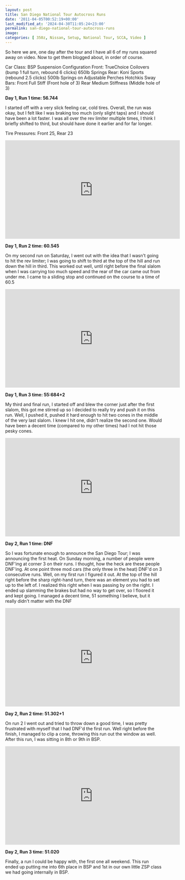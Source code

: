 ```yaml
---
layout: post
title: San Diego National Tour Autocross Runs
date: '2011-04-05T00:52:19+00:00'
last_modified_at: '2024-04-30T11:05:24+23:00'
permalink: san-diego-national-tour-autocross-runs
image:
categories: [ 350z, Nissan, Setup, National Tour, SCCA, Video ]
---
```

So here we are, one day after the tour and I have all 6 of my runs squared away on video. Now to get them blogged about, in order of course.

Car Class: BSP
Suspension Configuration
Front: TrueChoice Coilovers (bump 1 full turn, rebound 6 clicks) 650lb Springs
Rear: Koni Sports (rebound 2.5 clicks) 500lb Springs on Adjustable Perches
Hotchkis Sway Bars: Front Full Stiff (Front hole of 3) Rear Medium Stiffness (Middle hole of 3)

**Day 1, Run 1 time: 56.744**

I started off with a very slick feeling car, cold tires. Overall, the run was okay, but I felt like I was braking too much (only slight taps) and I should have been a lot faster. I was all over the rev limiter multiple times, I think I briefly shifted to third, but should have done it earlier and for far longer.

Tire Pressures: Front 25, Rear 23

<iframe width="560" height="315" src="https://www.youtube.com/embed/SjEFwHh5Kvo?si=tv6qhbB5OTBnt947" title="YouTube video player" frameborder="0" allow="accelerometer; autoplay; clipboard-write; encrypted-media; gyroscope; picture-in-picture; web-share" referrerpolicy="strict-origin-when-cross-origin" allowfullscreen></iframe>

**Day 1, Run 2 time: 60.545**

On my second run on Saturday, I went out with the idea that I wasn't going to hit the rev limiter; I was going to shift to third at the top of the hill and run down the hill in third. This worked out well, until right before the final slalom when I was carrying too much speed and the rear of the car came out from under me. I came to a sliding stop and continued on the course to a time of 60.5

<iframe width="560" height="315" src="https://www.youtube.com/embed/wZAIHhQ1Ey4?si=KJg6EufvkNLAj5XM" title="YouTube video player" frameborder="0" allow="accelerometer; autoplay; clipboard-write; encrypted-media; gyroscope; picture-in-picture; web-share" referrerpolicy="strict-origin-when-cross-origin" allowfullscreen></iframe>

**Day 1, Run 3 time: 55:684+2**

My third and final run, I started off and blew the corner just after the first slalom, this got me stirred up so I decided to really try and push it on this run. Well, I pushed it, pushed it hard enough to hit two cones in the middle of the very last slalom. I knew I hit one, didn't realize the second one. Would have been a decent time (compared to my other times) had I not hit those pesky cones.

<iframe width="560" height="315" src="https://www.youtube.com/embed/KiSRmdGdssY?si=xshYzh9Ip6kuEKon" title="YouTube video player" frameborder="0" allow="accelerometer; autoplay; clipboard-write; encrypted-media; gyroscope; picture-in-picture; web-share" referrerpolicy="strict-origin-when-cross-origin" allowfullscreen></iframe>

**Day 2, Run 1 time: DNF**

So I was fortunate enough to announce the San Diego Tour; I was announcing the first heat. On Sunday morning, a number of people were DNF'ing at corner 3 on their runs. I thought, how the heck are these people DNF'ing. At one point three mod cars (the only three in the heat) DNF'd on 3 consecutive runs. Well, on my first run I figured it out. At the top of the hill right before the sharp right-hand turn, there was an element you had to set up to the left of. I realized this right when I was passing by on the right. I ended up slamming the brakes but had no way to get over, so I floored it and kept going. I managed a decent time, 51 something I believe, but it really didn't matter with the DNF

<iframe width="560" height="315" src="https://www.youtube.com/embed/wZAIHhQ1Ey4?si=XCV6M7dgWbus3ekc" title="YouTube video player" frameborder="0" allow="accelerometer; autoplay; clipboard-write; encrypted-media; gyroscope; picture-in-picture; web-share" referrerpolicy="strict-origin-when-cross-origin" allowfullscreen></iframe>

**Day 2, Run 2 time: 51.302+1**

On run 2 I went out and tried to throw down a good time, I was pretty frustrated with myself that I had DNF'd the first run. Well right before the finish, I managed to clip a cone, throwing this run out the window as well. After this run, I was sitting in 8th or 9th in BSP.

<iframe width="560" height="315" src="https://www.youtube.com/embed/87-7fxQtQgU?si=-iKPLbGfbznvKil8" title="YouTube video player" frameborder="0" allow="accelerometer; autoplay; clipboard-write; encrypted-media; gyroscope; picture-in-picture; web-share" referrerpolicy="strict-origin-when-cross-origin" allowfullscreen></iframe>

**Day 2, Run 3 time: 51.020**

Finally, a run I could be happy with, the first one all weekend. This run ended up putting me into 6th place in BSP and 1st in our own little ZSP class we had going internally in BSP.

